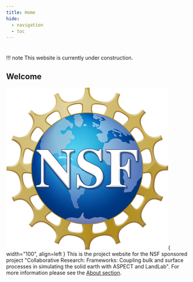 ```yaml
---
title: Home
hide:
  - navigation
  - toc
---
```

#

!!! note
    This website is currently under construction.

## Welcome

![NSF logo](./assets/NSF-logo.png){ width="100", align=left }
This is the project website for the NSF sponsored project "Collaborative Research: Frameworks: Coupling bulk and surface processes in simulating the solid earth with ASPECT and LandLab". For more information please see the [About section](about.md).





